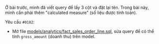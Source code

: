 Ở bài trước, mình đã viết query để lấy 3 cột và đặt lại tên. Trong bài này, mình cần phải thêm "calculated measure" (số liệu được tính toán).

Yêu cầu `#0102`:
- Mở file [models/analytics/fact_sales_order_line.sql](../models/analytics/fact_sales_order_line.sql), sửa query để có thể tính `gross_amount` (doanh thu) trên model.